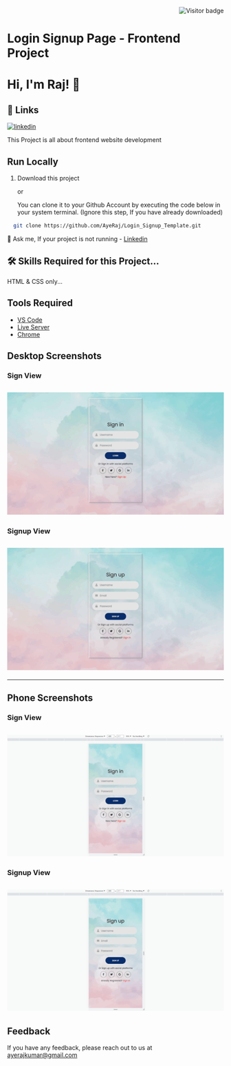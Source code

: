 <p  align="right"><img src="https://visitor-badge.laobi.icu/badge?page_id=AyeRaj" alt="Visitor badge"/>
    
# Login Signup Page - Frontend Project
# Hi, I'm Raj! 👋
## 🔗 Links
[![linkedin](https://img.shields.io/badge/linkedin-0A66C2?style=for-the-badge&logo=linkedin&logoColor=white)](https://www.linkedin.com/in/ayerajkumar/)

This Project is all about frontend website development
    
## Run Locally

1. Download this project

    or

    You can clone it to your Github Account by executing the code below in your system terminal. (Ignore this step, If you have already downloaded)
```bash
  git clone https://github.com/AyeRaj/Login_Signup_Template.git
```

💬 Ask me, If your project is not running - [Linkedin](https://www.linkedin.com/in/ayerajkumar)


## 🛠 Skills Required for this Project...
HTML & CSS only...

## Tools Required
- [VS Code](https://code.visualstudio.com/download)
- [Live Server](https://marketplace.visualstudio.com/items?itemName=ritwickdey.LiveServer)
- [Chrome](https://www.google.com/chrome/thank-you.html?brand=JJTC&statcb=1&installdataindex=empty&defaultbrowser=0#)


## Desktop Screenshots

### Sign View

![App Screenshot](./Screenshots/Login_Desktop_11zon%20(1).png)
-

### Signup View

![App Screenshot](./Screenshots/Signup_Desktop_11zon.png)
-

<hr></hr>

## Phone Screenshots

### Sign View

![App Screenshot](./Screenshots/Login_Phone_.png)
-

### Signup View

![App Screenshot](./Screenshots/Signup_Phone_11zon.png)
-


## Feedback

If you have any feedback, please reach out to us at ayerajkumar@gmail.com

